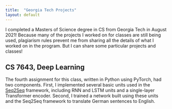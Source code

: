 ```yaml
---
title:  "Georgia Tech Projects"
layout: default
---
```


I completed a Masters of Science degree in CS from Georgia Tech in August 2021! Because many of the projects I worked on for classes are still being used, plagiarism rules prevent me from sharing all the details of what I worked on in the program. But I can share some particular projects and classes!

## CS 7643, Deep Learning

The fourth assignment for this class, written in Python using PyTorch, had two components. First, I implemented several basic units used in the [Seq2Seq](https://google.github.io/seq2seq/) framework, including RNN and LSTM units and a single-layer Transformer encoder. Second, I trained a network built using these units and the Seq2Seq framework to translate German sentences to English.